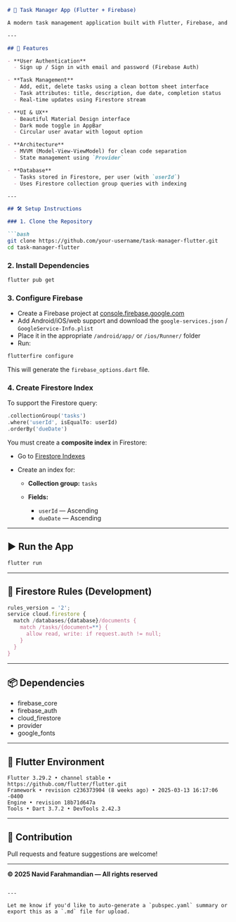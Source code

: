 ````markdown
# 📝 Task Manager App (Flutter + Firebase)

A modern task management application built with Flutter, Firebase, and MVVM architecture. Users can sign in, create and manage their tasks, toggle dark/light mode, and receive real-time updates.

---

## 🚀 Features

- **User Authentication**
  - Sign up / Sign in with email and password (Firebase Auth)

- **Task Management**
  - Add, edit, delete tasks using a clean bottom sheet interface
  - Task attributes: title, description, due date, completion status
  - Real-time updates using Firestore stream

- **UI & UX**
  - Beautiful Material Design interface
  - Dark mode toggle in AppBar
  - Circular user avatar with logout option

- **Architecture**
  - MVVM (Model-View-ViewModel) for clean code separation
  - State management using `Provider`

- **Database**
  - Tasks stored in Firestore, per user (with `userId`)
  - Uses Firestore collection group queries with indexing

---

## 🛠️ Setup Instructions

### 1. Clone the Repository

```bash
git clone https://github.com/your-username/task-manager-flutter.git
cd task-manager-flutter
````

### 2. Install Dependencies

```bash
flutter pub get
```

### 3. Configure Firebase

* Create a Firebase project at [console.firebase.google.com](https://console.firebase.google.com)
* Add Android/iOS/web support and download the `google-services.json` / `GoogleService-Info.plist`
* Place it in the appropriate `/android/app/` or `/ios/Runner/` folder
* Run:

```bash
flutterfire configure
```

This will generate the `firebase_options.dart` file.

### 4. Create Firestore Index

To support the Firestore query:

```dart
.collectionGroup('tasks')
.where('userId', isEqualTo: userId)
.orderBy('dueDate')
```

You must create a **composite index** in Firestore:

* Go to [Firestore Indexes](https://console.firebase.google.com/firestore/indexes)
* Create an index for:

  * **Collection group:** `tasks`
  * **Fields:**

    * `userId` — Ascending
    * `dueDate` — Ascending

---

## ▶️ Run the App

```bash
flutter run
```

---

## 🔐 Firestore Rules (Development)

```js
rules_version = '2';
service cloud.firestore {
  match /databases/{database}/documents {
    match /tasks/{document=**} {
      allow read, write: if request.auth != null;
    }
  }
}
```

---

## 📦 Dependencies

* firebase\_core
* firebase\_auth
* cloud\_firestore
* provider
* google\_fonts

---

## 🔧 Flutter Environment

```
Flutter 3.29.2 • channel stable • https://github.com/flutter/flutter.git  
Framework • revision c236373904 (8 weeks ago) • 2025-03-13 16:17:06 -0400  
Engine • revision 18b71d647a  
Tools • Dart 3.7.2 • DevTools 2.42.3  
```

---

## 🧠 Contribution

Pull requests and feature suggestions are welcome!

---

**© 2025 Navid Farahmandian — All rights reserved**

```

---

Let me know if you'd like to auto-generate a `pubspec.yaml` summary or export this as a `.md` file for upload.
```
